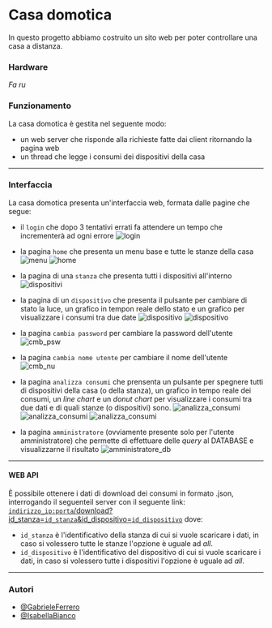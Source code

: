# Casa domotica

In questo progetto abbiamo costruito un sito web per poter controllare una casa a distanza.

### Hardware
_Fa ru_

### Funzionamento

La casa domotica è gestita nel seguente modo:
- un web server che risponde alla richieste fatte dai client ritornando la pagina web
- un thread che legge i consumi dei dispositivi della casa

---

### Interfaccia
La casa domotica presenta un'interfaccia web, formata dalle pagine che segue:
- il `login` che dopo 3 tentativi errati fa attendere un tempo che incrementerà ad ogni errore
 ![login](./foto/login.png)
 
- la pagina `home` che presenta un menu base e tutte le stanze della casa
 ![menu](./foto/menu.png)
 ![home](./foto/home.png)

- la pagina di una `stanza` che presenta tutti i dispositivi all'interno
![dispositivi](./foto/dispositivi.png)

- la pagina di un `dispositivo` che presenta il pulsante per cambiare di stato la luce, un grafico in tempon reale dello stato e un grafico per visualizzare i consumi tra due date
![dispositivo](./foto/dispositivo_1.png)
![dispositivo](./foto/dispositivo_2.png)

- la pagina `cambia password` per cambiare la password dell'utente
![cmb_psw](./foto/cambia_password.png)

- la pagina `cambia nome utente` per cambiare il nome dell'utente
![cmb_nu](./foto/cambia_nomeutente.png)

- la pagina `analizza consumi` che prensenta un pulsante per spegnere tutti di dispositivi della casa (o della stanza), un grafico in tempo reale dei consumi, un _line chart_ e un _donut chart_ per visualizzare i consumi tra due dati e di quali stanze (o dispositivi) sono.
![analizza_consumi](./foto/analizza_consumi_1.png)
![analizza_consumi](./foto/analizza_consumi_2.png)
![analizza_consumi](./foto/analizza_consumi_3.png)

- la pagina `amministratore` (ovviamente presente solo per l'utente amministratore) che permette di effettuare delle _query_ al DATABASE e visualizzarne il risultato
![amministratore_db](./foto/amministratore_db.png)

---

#### WEB API
È possibile ottenere i dati di download dei consumi in formato .json, interrogando il seguenteil server con il seguente link:
    <u>`indirizzo_ip:porta`/download?id_stanza=`id_stanza`&id_dispositivo=`id_dispositivo`</u>
dove:
- `id_stanza` è l'identificativo della stanza di cui si vuole scaricare i dati, in caso si volessero tutte le stanze l'opzione è uguale ad _all_.
- `id_dispositivo` è l'identificativo del dispositivo di cui si vuole scaricare i dati, in caso si volessero tutte i dispositivi l'opzione è uguale ad _all_.

---

### Autori
- [@GabrieleFerrero](https://github.com/GabrieleFerrero)
- [@IsabellaBianco](https://github.com/IsabellaBianco)


